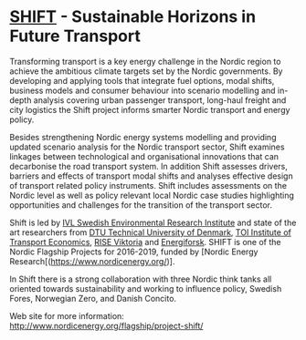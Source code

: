 <a name="scenariebeskrivelser"></a>
# [SHIFT](https://www.nordicenergy.org/flagship/project-shift/) - Sustainable Horizons in Future Transport

Transforming transport is a key energy challenge in the Nordic region to achieve the ambitious climate targets set by the Nordic governments. By developing and applying tools that integrate fuel options, modal shifts, business models and consumer behaviour into scenario modelling and in-depth analysis covering urban passenger transport, long-haul freight and city logistics the Shift project informs smarter Nordic transport and energy policy. 

Besides strengthening Nordic energy systems modelling and providing updated scenario analysis for the Nordic transport sector, Shift examines linkages between technological and organisational innovations that can decarbonise the road transport system. In addition Shift assesses drivers, barriers and effects of transport modal shifts and analyses effective design of transport related policy instruments. Shift includes assessments on the Nordic level as well as policy relevant local Nordic case studies highlighting opportunities and challenges for the transition of the transport sector.

Shift is led by [IVL Swedish Environmental Research Institute](https://www.ivl.se/) and state of the art researchers from [DTU Technical University of Denmark](http://www.sustainability.man.dtu.dk/english), [TOI Institute of Transport Economics](https://www.toi.no/english/?lang=en_GB), [RISE Viktoria](https://www.viktoria.se/) and [Energiforsk](https://www.energiforsk.se/en/). SHIFT is one of the Nordic Flagship Projects for 2016-2019, funded by [Nordic Energy Research[(https://www.nordicenergy.org/)]. 

In Shift there is a strong collaboration with three Nordic think tanks all oriented towards sustainability and working to influence policy, Swedish Fores, Norwegian Zero, and Danish Concito.

Web site for more information: http://www.nordicenergy.org/flagship/project-shift/ 